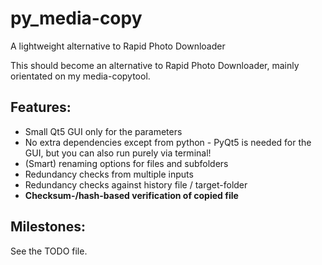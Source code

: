 # py_media-copy
A lightweight alternative to Rapid Photo Downloader

This should become an alternative to Rapid Photo Downloader, mainly orientated on my media-copytool.

## Features:
 - Small Qt5 GUI only for the parameters
 - No extra dependencies except from python - PyQt5 is needed for the GUI, but you can also run purely via terminal!
 - (Smart) renaming options for files and subfolders
 - Redundancy checks from multiple inputs
 - Redundancy checks against history file / target-folder
 - **Checksum-/hash-based verification of copied file**

## Milestones:
See the TODO file.
 
